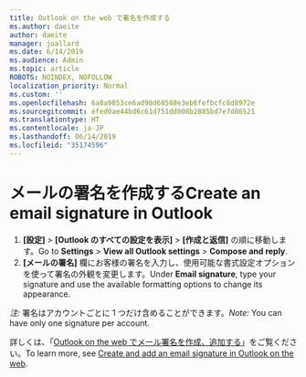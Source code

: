 ```yaml
---
title: Outlook on the web で署名を作成する
ms.author: daeite
author: daeite
manager: joallard
ms.date: 6/14/2019
ms.audience: Admin
ms.topic: article
ROBOTS: NOINDEX, NOFOLLOW
localization_priority: Normal
ms.custom: ''
ms.openlocfilehash: 6a8a9853ce6ad98d68588e3eb6fefbcfc8d8972e
ms.sourcegitcommit: efed0ae44bd6c61d751dd008b2885bd7e7d86521
ms.translationtype: HT
ms.contentlocale: ja-JP
ms.lasthandoff: 06/14/2019
ms.locfileid: "35174596"
---
```

# <a name="create-an-email-signature"></a><span data-ttu-id="dd694-102">メールの署名を作成する</span><span class="sxs-lookup"><span data-stu-id="dd694-102">Create an email signature in Outlook</span></span>

1. <span data-ttu-id="dd694-103">**[設定]** > **[Outlook のすべての設定を表示]** > **[作成と返信]** の順に移動します。</span><span class="sxs-lookup"><span data-stu-id="dd694-103">Go to **Settings** > **View all Outlook settings** > **Compose and reply**.</span></span>
1. <span data-ttu-id="dd694-104">**[メールの署名]** 欄にお客様の署名を入力し、使用可能な書式設定オプションを使って署名の外観を変更します。</span><span class="sxs-lookup"><span data-stu-id="dd694-104">Under **Email signature**, type your signature and use the available formatting options to change its appearance.</span></span>

<span data-ttu-id="dd694-105">*注:* 署名はアカウントごとに 1 つだけ含めることができます。</span><span class="sxs-lookup"><span data-stu-id="dd694-105">*Note:* You can have only one signature per account.</span></span>

<span data-ttu-id="dd694-106">詳しくは、「[Outlook on the web でメール署名を作成、追加する](https://support.office.com/article/5ff9dcfd-d3f1-447b-b2e9-39f91b074ea3)」をご覧ください。</span><span class="sxs-lookup"><span data-stu-id="dd694-106">To learn more, see [Create and add an email signature in Outlook on the web](https://support.office.com/article/5ff9dcfd-d3f1-447b-b2e9-39f91b074ea3).</span></span>